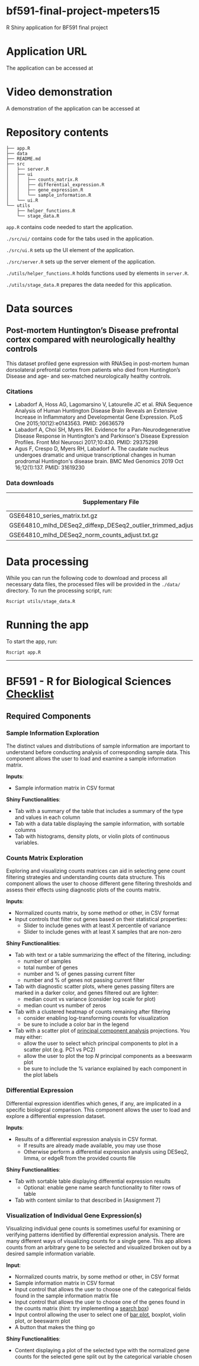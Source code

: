 # bf591-final-project-mpeters15
R Shiny application for BF591 final project

# Application URL
The application can be accessed at 

# Video demonstration
A demonstration of the application can be accessed at 

# Repository contents
```
├── app.R
├── data
├── README.md
├── src
│   ├── server.R
│   ├── ui
│   │   ├── counts_matrix.R
│   │   ├── differential_expression.R
│   │   ├── gene_expression.R
│   │   └── sample_information.R
│   └── ui.R
└── utils
    ├── helper_functions.R
    └── stage_data.R
```

`app.R` contains code needed to start the application.

`./src/ui/` contains code for the tabs used in the application.

`./src/ui.R` sets up the UI element of the application.

`./src/server.R` sets up the server element of the application.

`./utils/helper_functions.R` holds functions used by elements in `server.R`.

`./utils/stage_data.R` prepares the data needed for this application.


# Data sources
## Post-mortem Huntington’s Disease prefrontal cortex compared with neurologically healthy controls

This dataset profiled gene expression with RNASeq in post-mortem human dorsolateral prefrontal cortex from patients who died from Huntington’s Disease and age- and sex-matched neurologically healthy controls.

### Citations
- Labadorf A, Hoss AG, Lagomarsino V, Latourelle JC et al. RNA Sequence Analysis of Human Huntington Disease Brain Reveals an Extensive Increase in Inflammatory and Developmental Gene Expression. PLoS One 2015;10(12):e0143563. PMID: 26636579
- Labadorf A, Choi SH, Myers RH. Evidence for a Pan-Neurodegenerative Disease Response in Huntington's and Parkinson's Disease Expression Profiles. Front Mol Neurosci 2017;10:430. PMID: 29375298
- Agus F, Crespo D, Myers RH, Labadorf A. The caudate nucleus undergoes dramatic and unique transcriptional changes in human prodromal Huntington's disease brain. BMC Med Genomics 2019 Oct 16;12(1):137. PMID: 31619230

### Data downloads
| Supplementary File                                                | Download Link                                                                                                                                                |
|-------------------------------------------------------------------|--------------------------------------------------------------------------------------------------------------------------------------------------------------|
| GSE64810_series_matrix.txt.gz                                     | [(ftp)](https://ftp.ncbi.nlm.nih.gov/geo/series/GSE64nnn/GSE64810/matrix/GSE64810_series_matrix.txt.gz)                                                               |
| GSE64810_mlhd_DESeq2_diffexp_DESeq2_outlier_trimmed_adjust.txt.gz | [(ftp)](https://ftp.ncbi.nlm.nih.gov/geo/series/GSE64nnn/GSE64810/suppl/GSE64810_mlhd_DESeq2_norm_counts_adjust.txt.gz) |
| GSE64810_mlhd_DESeq2_norm_counts_adjust.txt.gz                    | [(ftp)](https://ftp.ncbi.nlm.nih.gov/geo/series/GSE64nnn/GSE64810/suppl/GSE64810_mlhd_DESeq2_diffexp_DESeq2_outlier_trimmed_adjust.txt.gz)                        |

# Data processing
While you can run the following code to download and process all necessary data files, the processed files will be provided in the `./data/` directory.
To run the processing script, run:
```
Rscript utils/stage_data.R
```

# Running the app
To start the app, run:
```
Rscript app.R
```

---

# BF591 - R for Biological Sciences [Checklist](https://bu-bioinfo.github.io/r-for-biological-sciences/final-project.html#required-components)

## Required Components

### Sample Information Exploration

The distinct values and distributions of sample information are important to understand before conducting analysis of corresponding sample data. This component allows the user to load and examine a sample information matrix.

**Inputs**:

* Sample information matrix in CSV format

**Shiny Functionalities**:

* Tab with a summary of the table that includes a summary of the type and values in each column
* Tab with a data table displaying the sample information, with sortable columns
* Tab with histograms, density plots, or violin plots of continuous variables.

### Counts Matrix Exploration

Exploring and visualizing counts matrices can aid in selecting gene count
filtering strategies and understanding counts data structure. This component
allows the user to choose different gene filtering thresholds and assess their
effects using diagnostic plots of the counts matrix.

**Inputs**:

* Normalized counts matrix, by some method or other, in CSV format
* Input controls that filter out genes based on their statistical properties:
  - Slider to include genes with at least X percentile of variance
  - Slider to include genes with at least X samples that are non-zero

**Shiny Functionalities**:

* Tab with text or a table summarizing the effect of the filtering, including:
  - number of samples
  - total number of genes
  - number and % of genes passing current filter
  - number and % of genes not passing current filter
* Tab with diagnostic scatter plots, where genes passing filters are marked in
a darker color, and genes filtered out are lighter:
  - median count vs variance (consider log scale for plot)
  - median count vs number of zeros
* Tab with a clustered heatmap of counts remaining after filtering
  - consider enabling log-transforming counts for visualization
  - be sure to include a color bar in the legend
* Tab with a scatter plot of [principal component
analysis](#principal-component-analysis) projections. You may either:
  - allow the user to select which principal components to plot in a scatter
  plot (e.g. PC1 vs PC2)
  - allow the user to plot the top $N$ principal components as a beeswarm plot
  - be sure to include the % variance explained by each component in the plot
  labels

### Differential Expression

Differential expression identifies which genes, if any, are implicated in a
specific biological comparison. This component allows the user to load and
explore a differential expression dataset.

**Inputs**:

* Results of a differential expression analysis in CSV format.
  - If results are already made available, you may use those
  - Otherwise perform a differential expression analysis using DESeq2, limma, or
    edgeR from the provided counts file

**Shiny Functionalities**:

* Tab with sortable table displaying differential expression results
  - Optional: enable gene name search functionality to filter rows of table
* Tab with content similar to that described in [Assignment 7]

### Visualization of Individual Gene Expression(s)

Visualizing individual gene counts is sometimes useful for examining or
verifying patterns identified by differential expression analysis. There are
many different ways of visualizing counts for a single gene. This app allows
counts from an arbitrary gene to be selected and visualized broken out by a
desired sample information variable.

**Input**:

* Normalized counts matrix, by some method or other, in CSV format
* Sample information matrix in CSV format
* Input control that allows the user to choose one of the categorical fields
found in the sample information matrix file
* Input control that allows the user to choose one of the genes found in the
counts matrix (hint: try implementing a [search box](https://stackoverflow.com/questions/47336114/searchbox-in-r-shiny))
* Input control allowing the user to select one of [bar plot](#bar-chart),
boxplot, violin plot, or beeswarm plot
* A button that makes the thing go

**Shiny Functionalities**:

* Content displaying a plot of the selected type with the normalized gene counts
for the selected gene split out by the categorical variable chosen

